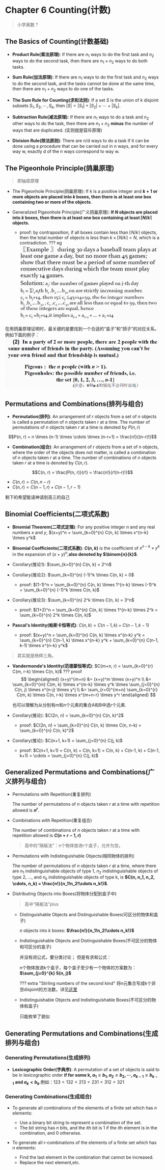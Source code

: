 # Chapter 6 Counting(计数)
> 小学奥数？

## The Basics of Counting(计数基础)

+ **Product Rule(乘法原理)**: If there are $n_1$ ways to do the first task and $n_2$ ways to do the second task, then there are $n_1 \times n_2$ ways to do both tasks.

+ **Sum Rule(加法原理)**: If there are $n_1$ ways to do the first task and $n_2$ ways to do the second task, and the tasks cannot be done at the same time, then there are $n_1 + n_2$ ways to do one of the tasks.

+ **The Sum Rule for Counting(求和法则)**: If a set $S$ is the union of $k$ disjoint subsets $S_1, S_2, \cdots, S_k$, then $|S| = |S_1| + |S_2| + \cdots + |S_k|$.

+ **Subtraction Rule(减法原理)**: If there are $n_1$ ways to do a task and $n_2$ other ways to do the task, then there are $n_1 + n_2$ **minus** the number of ways that are duplicated.
(实则就是容斥原理)

+ **Division Rule(除法原则)**: There are n/d ways to do a task if it can be done using a procedure that can be carried out in n ways, and for every way w, exactly d of the n ways correspond to way w.
## The Pigeonhole Principle(鸽巢原理)
> 即抽屉原理

+ The Pigeonhole Principle(鸽巢原理): If $k$ is a positive integer and **$k+1$ or more objects are placed into $k$ boxes, then there is at least one box containing two or more of the objects**.

+ Generalized Pigeonhole Principle(广义鸽巢原理): **If $N$ objects are placed into $k$ boxes, then there is at least one box containing at least $\lceil N/k \rceil$ objects.**
    + proof: by contraposition, if all boxes contain less than $\lceil N/k \rceil$ objects, then the total number of objects is less than $k \times \lceil N/k \rceil = N$, which is a contradiction.
??? eg
    ![](img/eg1.png)

在用鸽巢原理证明时，最关键的是要找到一个合适的“盒子”和“鸽子”的对应关系。例如下面的例子：
![](img/eg.png)
## Permutations and Combinations(排列与组合)
+ **Permutation(排列)**: An arrangement of $r$ objects from a set of $n$ objects is called a permutation of $n$ objects taken $r$ at a time. The number of permutations of $n$ objects taken $r$ at a time is denoted by $P(n, r)$

$$P(n, r) = n \times (n-1) \times \cdots \times (n-r+1) = \frac{n!}{(n-r)!}$$

+ **Combination(组合)**: An arrangement of $r$ objects from a set of $n$ objects, where the order of the objects does not matter, is called a combination of $n$ objects taken $r$ at a time. The number of combinations of $n$ objects taken $r$ at a time is denoted by $C(n, r)$.

$$C(n, r) = \frac{P(n, r)}{r!} = \frac{n!}{r!(n-r)!}$$

+ $C(n, r) = C(n, n-r)$
+ $C(n, r) = C(n-1, r) + C(n-1, r-1)$

剩下的希望能请神请到高三的自己

## Binomial Coefficients(二项式系数)
+ **Binomial Theorem(二项式定理)**: For any positive integer $n$ and any real numbers $x$ and $y$, $(x+y)^n = \sum_{k=0}^{n} C(n, k) \times x^{n-k} \times y^k$
+ **Binomial Coefficients(二项式系数)**: **$C(n, k)$** is the coefficient of $x^{n-k} \times y^k$ in the expansion of $(x+y)^n$,**also denoted by $\binom{n}{k}$**.
+ Corollary(推论1): $\sum_{k=0}^{n} C(n, k) = 2^n$
+ Corollary(推论2): $\sum_{k=0}^{n} (-1)^k \times C(n, k) = 0$
    + proof: $(1-1)^n = \sum_{k=0}^{n} C(n, k) \times 1^{n-k} \times (-1)^k = \sum_{k=0}^{n} (-1)^k \times C(n, k)$
+ Corollary(推论3): $\sum_{k=0}^{n} 2^k \times C(n, k) = 3^n$
    + proof: $(1+2)^n = \sum_{k=0}^{n} C(n, k) \times 1^{n-k} \times 2^k = \sum_{k=0}^{n} 2^k \times C(n, k)$

+ **Pascal's Identity(帕斯卡恒等式)**: $C(n, k) = C(n-1, k) + C(n-1, k-1)$
    + proof: $(x+y)^n = \sum_{k=0}^{n} C(n, k) \times x^{n-k}  y^k = \sum_{k=0}^{n} C(n-1, k) \times x^{n-k}  y^k + \sum_{k=0}^{n} C(n-1, k-1) \times x^{n-k}  y^k$

> 其实就是杨辉三角。

+ **Vandermonde's Identity(范德蒙恒等式)**: $C(m+n, r) = \sum_{k=0}^{r} C(m, r-k) \times C(n, k)$
??? proof
    $$
        \begin{aligned}
        (x+y)^{m+n} &= (x+y)^m \times (x+y)^n \\
        &= \sum_{k=0}^{m} C(m, k) \times x^{m-k} \times y^k \times \sum_{j=0}^{n} C(n, j) \times x^{n-j} \times y^j \\
        &= \sum_{r=0}^{m+n} \sum_{k=0}^{r} C(m, k) \times C(n, r-k) \times x^{m+n-r} \times y^r
        \end{aligned}
    $$

    也可以理解为从分别有m和n个元素的集合A和B中选r个元素.
+ Corollary(推论): $C(2n, n) = \sum_{k=0}^{n} C(n, k)^2$
    + proof: $C(2n, n) = \sum_{k=0}^{n} C(n, k) \times C(n, n-k) = \sum_{k=0}^{n} C(n, k)^2$
+ Corollary(推论): $C(n+1, k+1) = \sum_{j=0}^{n} C(j, k)$
    + proof: $C(n+1, k+1) = C(n, k) + C(n, k+1) = C(n, k) + C(n-1, k) + C(n-1, k+1) = \cdots = \sum_{j=0}^{n} C(j, k)$

## Generalized Permutations and Combinations(广义排列与组合)

+ Permutations with Repetition(重复排列)

    The number of permutations of $n$ objects taken $r$ at a time with repetition allowed is **$n^r$**.


+ Combinations with Repetition(重复组合)
    
    The number of combinations of $n$ objects taken $r$ at a time with repetition allowed is **$C(n+r-1, r)$**

    > 高中的“隔板法”：n个物体放进r个盒子，允许为空。

+ Permutations with Indistinguishable Objects(相同物体的排列)

    The number of permutations of $n$ objects taken $r$ at a time, where there are $n_1$ indistinguishable objects of type 1, $n_2$ indistinguishable objects of type 2, ..., and $n_k$ indistinguishable objects of type k, is **$C(n, n_1, n_2, \cdots, n_k) = \frac{n!}{n_1!n_2!\cdots n_k!}$**.

+ Distributing Objects into Boxes(将物体分配到盒子中)

    > 高中“隔板法”plus

    + Distinguishable Objects and Distinguishable Boxes(可区分的物体和盒子)

        $n$ objects into $k$ boxes: 
        **$\frac{n!}{n_1!n_2!\cdots n_k!}$**
    
    + Indistinguishable Objects and Distinguishable Boxes(不可区分的物体和可区分的盒子)
        
        并没有闭公式，要分类讨论；
        但是有求和公式：

        n个物体放进k个盒子，每个盒子至少有一个物体的方案数为：
        **$\sum_{j=0}^{k} S(n, j)$**

        ??? extra "Stirling numbers of the second kind"
            将n元集合写成k个非空disjoint的方法数，详见[这里](https://www.bananaspace.org/wiki/%E7%AC%AC%E4%BA%8C%E7%B1%BB_Stirling_%E6%95%B0)
        
    + Indistinguishable Objects and Indistinguishable Boxes(不可区分的物体和盒子)

        只能枚举了貌似

## Generating Permutations and Combinations(生成排列与组合)  

### **Generating Permutations(生成排列)**

+ **Lexicographic Order(字典序)**: A permutation of a set of objects is said to be in lexicographic order **if for some k, $a_1 = b_1, a_2 = b_2, \cdots, a_{k-1} = b_{k-1}$ and $a_k < b_k$**.例如：$123 < 132 < 213 < 231 < 312 < 321$

### **Generating Combinations(生成组合)**

+ To generate all combinations of the elements of a finite set which has $n$ elements:
    + Use a binary bit string to represent a combination of the set.
    + The bit string has $n$ bits, and the $i$th bit is 1 if the $i$th element is in the combination, and 0 otherwise.

+ To generate all r-combinations of the elements of a finite set which has $n$ elements:
    + Find the last element in the combination that cannot be increased.
    + Replace the next element,etc.